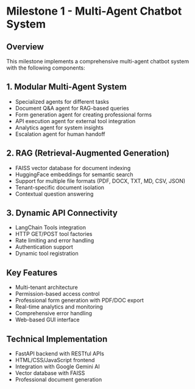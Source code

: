 
# Milestone 1 - Multi-Agent Chatbot System

## Overview
This milestone implements a comprehensive multi-agent chatbot system with the following components:

## 1. Modular Multi-Agent System
- Specialized agents for different tasks
- Document Q&A agent for RAG-based queries
- Form generation agent for creating professional forms
- API execution agent for external tool integration
- Analytics agent for system insights
- Escalation agent for human handoff

## 2. RAG (Retrieval-Augmented Generation)
- FAISS vector database for document indexing
- HuggingFace embeddings for semantic search
- Support for multiple file formats (PDF, DOCX, TXT, MD, CSV, JSON)
- Tenant-specific document isolation
- Contextual question answering

## 3. Dynamic API Connectivity
- LangChain Tools integration
- HTTP GET/POST tool factories
- Rate limiting and error handling
- Authentication support
- Dynamic tool registration

## Key Features
- Multi-tenant architecture
- Permission-based access control
- Professional form generation with PDF/DOC export
- Real-time analytics and monitoring
- Comprehensive error handling
- Web-based GUI interface

## Technical Implementation
- FastAPI backend with RESTful APIs
- HTML/CSS/JavaScript frontend
- Integration with Google Gemini AI
- Vector database with FAISS
- Professional document generation
